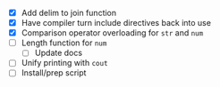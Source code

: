 - [x] Add delim to join function
- [x] Have compiler turn include directives back into use
- [x] Comparison operator overloading for `str` and `num`
- [ ] Length function for `num`
  - [ ] Update docs
- [ ] Unify printing with `cout`
- [ ] Install/prep script
